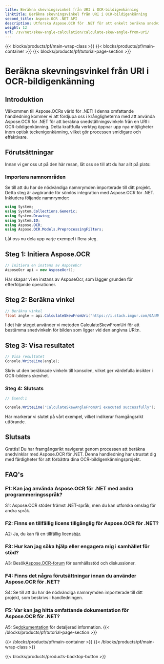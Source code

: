 ```yaml
---
title: Beräkna skevningsvinkel från URI i OCR-bildigenkänning
linktitle: Beräkna skevningsvinkel från URI i OCR-bildigenkänning
second_title: Aspose.OCR .NET API
description: Utforska Aspose.OCR för .NET för att enkelt beräkna snedvinklar i OCR-bildigenkänning. Förbättra dina projekt med precision och effektivitet.
weight: 12
url: /sv/net/skew-angle-calculation/calculate-skew-angle-from-uri/
---
```


{{< blocks/products/pf/main-wrap-class >}}
{{< blocks/products/pf/main-container >}}
{{< blocks/products/pf/tutorial-page-section >}}

# Beräkna skevningsvinkel från URI i OCR-bildigenkänning

## Introduktion

Välkommen till Aspose.OCRs värld för .NET! I denna omfattande handledning kommer vi att fördjupa oss i krångligheterna med att använda Aspose.OCR för .NET för att beräkna snedställningsvinkeln från en URI i OCR-bildigenkänning. Detta kraftfulla verktyg öppnar upp nya möjligheter inom optisk teckenigenkänning, vilket gör processen smidigare och effektivare.

## Förutsättningar

Innan vi ger oss ut på den här resan, låt oss se till att du har allt på plats:

### Importera namnområden

Se till att du har de nödvändiga namnrymden importerade till ditt projekt. Detta steg är avgörande för sömlös integration med Aspose.OCR för .NET. Inkludera följande namnrymder:

```csharp
using System;
using System.Collections.Generic;
using System.Drawing;
using System.IO;
using Aspose.OCR;
using Aspose.OCR.Models.PreprocessingFilters;
```

Låt oss nu dela upp varje exempel i flera steg.

## Steg 1: Initiera Aspose.OCR

```csharp
// Initiera en instans av AsposeOcr
AsposeOcr api = new AsposeOcr();
```

Här skapar vi en instans av AsposeOcr, som lägger grunden för efterföljande operationer.

## Steg 2: Beräkna vinkel

```csharp
// Beräkna vinkel
float angle = api.CalculateSkewFromUri("https://i.stack.imgur.com/0A4M9.png");
```

I det här steget använder vi metoden CalculateSkewFromUri för att bestämma snedvinkeln för bilden som ligger vid den angivna URI:n.

## Steg 3: Visa resultatet

```csharp
// Visa resultatet
Console.WriteLine(angle);
```

Skriv ut den beräknade vinkeln till konsolen, vilket ger värdefulla insikter i OCR-bildens skevhet.

### Steg 4: Slutsats

```csharp
// Exend:1

Console.WriteLine("CalculateSkewAngleFromUri executed successfully");
```

Här markerar vi slutet på vårt exempel, vilket indikerar framgångsrikt utförande.

## Slutsats

Grattis! Du har framgångsrikt navigerat genom processen att beräkna snedvinklar med Aspose.OCR för .NET. Denna handledning har utrustat dig med färdigheter för att förbättra dina OCR-bildigenkänningsprojekt.

## FAQ's

### F1: Kan jag använda Aspose.OCR för .NET med andra programmeringsspråk?

S1: Aspose.OCR stöder främst .NET-språk, men du kan utforska omslag för andra språk.

### F2: Finns en tillfällig licens tillgänglig för Aspose.OCR för .NET?

 A2: Ja, du kan få en tillfällig licens[här](https://purchase.aspose.com/temporary-license/).

### F3: Hur kan jag söka hjälp eller engagera mig i samhället för stöd?

 A3: Besök[Aspose.OCR-forum](https://forum.aspose.com/c/ocr/16) för samhällsstöd och diskussioner.

### F4: Finns det några förutsättningar innan du använder Aspose.OCR för .NET?

S4: Se till att du har de nödvändiga namnrymden importerade till ditt projekt, som beskrivs i handledningen.

### F5: Var kan jag hitta omfattande dokumentation för Aspose.OCR för .NET?

 A5: Se[dokumentation](https://reference.aspose.com/ocr/net/) för detaljerad information.
{{< /blocks/products/pf/tutorial-page-section >}}

{{< /blocks/products/pf/main-container >}}
{{< /blocks/products/pf/main-wrap-class >}}

{{< blocks/products/products-backtop-button >}}
